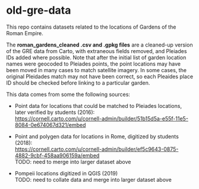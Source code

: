# old-gre-data

This repo contains datasets related to the locations of Gardens of the Roman Empire.

The **roman_gardens_cleaned .csv and .gpkg files** are a cleaned-up version of the GRE data from Carto, with extraneous fields removed, and Pleiades IDs added where possible.  Note that after the initial list of garden location names were geocoded to Pleiades points, the point locations may have been moved in many cases to match satellite imagery.  In some cases, the original Pleidades match may not have been correct, so each Pleaides place ID should be checked before linking to a particular garden.

This data comes from some the following sources:

* Point data for locations that could be matched to Pleiades locations, later verified by students (2016):  
https://cornell.carto.com/u/cornell-admin/builder/51b15d5a-e55f-11e5-8084-0e674067d321/embed  

* Point and polygen data for locations in Rome, digitized by students (2018):  
https://cornell.carto.com/u/cornell-admin/builder/ef5c9643-0875-4882-9cbf-458aa906159a/embed  
TODO: need to merge into larger dataset above

* Pompeii locations digitized in QGIS (2019)  
TODO: need to collate data and merge into larger dataset above

